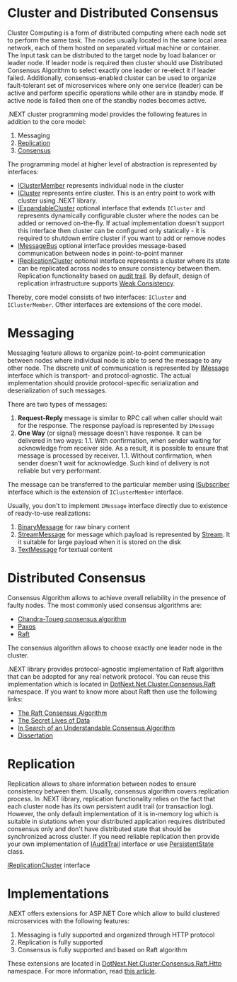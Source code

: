Cluster and Distributed Consensus
====
Cluster Computing is a form of distributed computing where each node set to perform the same task. The nodes usually located in the same local area network, each of them hosted on separated virtual machine or container. The input task can be distributed to the target node by load balancer or leader node. If leader node is required then cluster should use Distributed Consensus Algorithm to select exactly one leader or re-elect it if leader failed. Additionally, consensus-enabled cluster can be used to organize fault-tolerant set of microservices where only one service (leader) can be active and perform specific operations while other are in standby mode. If active node is failed then one of the standby nodes becomes active.

.NEXT cluster programming model provides the following features in addition to the core model:
1. Messaging
1. [Replication](https://en.wikipedia.org/wiki/Replication_(computing))
1. [Consensus](https://en.wikipedia.org/wiki/Consensus_(computer_science))

The programming model at higher level of abstraction is represented by interfaces:
* [IClusterMember](../../api/DotNext.Net.Cluster.IClusterMember.yml) represents individual node in the cluster
* [ICluster](../../api/DotNext.Net.Cluster.ICluster.yml) represents entire cluster. This is an entry point to work with cluster using .NEXT library.
* [IExpandableCluster](../../api/DotNext.Net.Cluster.IExpandableCluster.yml) optional interface that extends `ICluster` and represents dynamically configurable cluster where the nodes can be added or removed on-the-fly. If actual implementation doesn't support this interface then cluster can be configured only statically - it is required to shutdown entire cluster if you want to add or remove nodes
* [IMessageBus](../../api/DotNext.Net.Cluster.Messaging.IMessageBus.yml) optional interface provides message-based communication between nodes in  point-to-point manner
* [IReplicationCluster](../../api/DotNext.Net.Cluster.Replication.IReplicationCluster-1.yml) optional interface represents a cluster where its state can be replicated across nodes to ensure consistency between them. Replication functionality based on [audit trail](../../api/DotNext.IO.Log.IAuditTrail-1.yml). By default, design of replication infrastructure supports [Weak Consistency](https://en.wikipedia.org/wiki/Weak_consistency).

Thereby, core model consists of two interfaces: `ICluster` and `IClusterMember`. Other interfaces are extensions of the core model. 

# Messaging
Messaging feature allows to organize point-to-point communication between nodes where individual node is able to send the message to any other node. The discrete unit of communication is represented by [IMessage](../../api/DotNext.Net.Cluster.Messaging.IMessage.yml) interface which is transport- and protocol-agnostic. The actual implementation should provide protocol-specific serialization and deserialization of such messages.

There are two types of messages:
1. **Request-Reply** message is similar to RPC call when caller should wait for the response. The response payload is represented by `IMessage`
1. **One Way** (or signal) message doesn't have response. It can be delivered in two ways:
1.1. With confirmation, when sender waiting for acknowledge from receiver side. As a result, it is possible to ensure that message is processed by receiver.
1.1. Without confirmation, when sender doesn't wait for acknowledge. Such kind of delivery is not reliable but very performant.

The message can be transferred to the particular member using [ISubscriber](../../api/DotNext.Net.Cluster.Messaging.ISubscriber.yml) interface which is the extension of `IClusterMember` interface.

Usually, you don't to implement `IMessage` interface directly due to existence of ready-to-use realizations:
1. [BinaryMessage](../../api/DotNext.Net.Cluster.Messaging.BinaryMessage.yml) for raw binary content
1. [StreamMessage](../../api/DotNext.Net.Cluster.Messaging.StreamMessage.yml) for message which payload is represented by [Stream](https://docs.microsoft.com/en-us/dotnet/api/system.io.stream). It it suitable for large payload when it is stored on the disk
1. [TextMessage](../../api/DotNext.Net.Cluster.Messaging.TextMessage.yml) for textual content

# Distributed Consensus
Consensus Algorithm allows to achieve overall reliability in the presence of faulty nodes. The most commonly used consensus algorithms are:
* [Chandra-Toueg consensus algorithm](https://en.wikipedia.org/wiki/Chandra%E2%80%93Toueg_consensus_algorithm)
* [Paxos](https://en.wikipedia.org/wiki/Paxos_(computer_science))
* [Raft](https://en.wikipedia.org/wiki/Raft_(computer_science))

The consensus algorithm allows to choose exactly one leader node in the cluster.

.NEXT library provides protocol-agnostic implementation of Raft algorithm that can be adopted for any real network protocol. You can reuse this implementation which is located in [DotNext.Net.Cluster.Consensus.Raft](../../api/DotNext.Net.Cluster.Consensus.Raft.yml) namespace. If you want to know more about Raft then use the following links:
* [The Raft Consensus Algorithm](https://raft.github.io/)
* [The Secret Lives of Data](http://thesecretlivesofdata.com/)
* [In Search of an Understandable Consensus Algorithm](https://raft.github.io/raft.pdf)
* [Dissertation](https://github.com/ongardie/dissertation)

# Replication
Replication allows to share information between nodes to ensure consistency between them. Usually, consensus algorithm covers replication process. In .NEXT library, replication functionality relies on the fact that each cluster node has its own persistent audit trail (or transaction log). However, the only default implementation of it is in-memory log which is suitable in siutations when your distributed application requires distributed consensus only and don't have distributed state that should be synchronized across cluster. If you need reliable replication then provide your own implementation of [IAuditTrail](../../api/DotNext.IO.Log.IAuditTrail-1.yml) interface or use [PersistentState](../../api/DotNext.Net.Cluster.Consensus.Raft.PersistentState.yml) class.

[IReplicationCluster](../../api/DotNext.Net.Cluster.Replication.IReplicationCluster-1.yml) interface 

# Implementations
.NEXT offers extensions for ASP.NET Core which allow to build clustered microservices with the following features:
1. Messaging is fully supported and organized through HTTP protocol
1. Replication is fully supported
1. Consensus is fully supported and based on Raft algorithm

These extensions are located in [DotNext.Net.Cluster.Consensus.Raft.Http](../../api/DotNext.Net.Cluster.Consensus.Raft.Http.yml) namespace. For more information, read [this article](./aspnetcore.md).